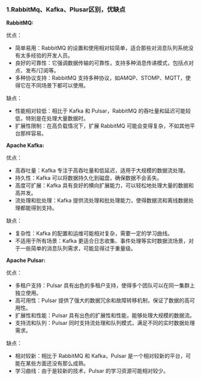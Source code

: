### 1.RabbitMq、Kafka、Plusar区别，优缺点

**RabbitMQ:**

优点：

- 简单易用：RabbitMQ 的设置和使用相对较简单，适合那些对消息队列系统没有太多经验的开发人员。
- 良好的可靠性：它强调数据传输的可靠性，支持多种消息传递模式，包括点对点、发布/订阅等。
- 多种协议支持：RabbitMQ 支持多种协议，如AMQP、STOMP、MQTT，使得它在不同场景下都可以使用。

缺点：

- 性能相对较低：相比于 Kafka 和 Pulsar，RabbitMQ 的吞吐量和延迟可能较低，特别是在处理大量数据时。
- 扩展性限制：在高负载情况下，扩展 RabbitMQ 可能会变得复杂，不如其他平台那样容易。

**Apache Kafka:**

优点：

- 高吞吐量：Kafka 专注于高吞吐量和低延迟，适用于大规模的数据流处理。
- 持久性：Kafka 可以将数据持久化到磁盘，确保数据不会丢失。
- 高度可扩展：Kafka 具有良好的横向扩展能力，可以轻松地处理大量的数据和高并发。
- 流处理和批处理：Kafka 提供流处理和批处理能力，使得数据流和离线数据处理都能得到支持。

缺点：

- 复杂性：Kafka 的配置和运维可能相对复杂，需要一定的学习曲线。
- 不适用于所有场景：Kafka 更适合日志收集、事件处理等实时数据流场景，对于一些简单的消息队列需求，可能显得过于重量级。

**Apache Pulsar:**

优点：

- 多租户支持：Pulsar 具有出色的多租户支持，使得多个团队可以在同一集群上独立使用。
- 高可用性：Pulsar 提供了强大的数据冗余和故障转移机制，保证了数据的高可用性。
- 扩展性和性能：Pulsar 具有出色的扩展性和性能，能够处理大规模的数据流。
- 支持流和队列：Pulsar 同时支持流处理和队列模式，满足不同的实时数据处理需求。

缺点：

- 相对较新：相比于 RabbitMQ 和 Kafka，Pulsar 是一个相对较新的平台，可能在某些方面还没有那么成熟。
- 学习曲线：由于是较新的技术，Pulsar 的学习资源可能相对较少。


